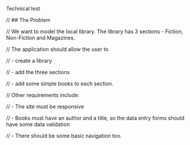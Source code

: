 Technical test

// ## The Problem

// We want to model the local library. The library has 3 sections - Fiction, Non-Fiction and Magazines.

// The application should allow the user to

// - create a library

// - add the three sections

// - add some simple books to each section.

// Other requirements include:

// - The site must be responsive

// - Books must have an author and a title, so the data entry forms should have some data validation

// - There should be some basic navigation too.
